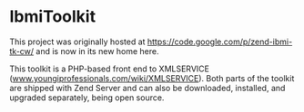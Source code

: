 IbmiToolkit
==========

This project was originally hosted at https://code.google.com/p/zend-ibmi-tk-cw/ and is now in its new home here.

This toolkit is a PHP-based front end to XMLSERVICE (www.youngiprofessionals.com/wiki/XMLSERVICE). Both parts of the toolkit are shipped with Zend Server and can also be downloaded, installed, and upgraded separately, being open source.